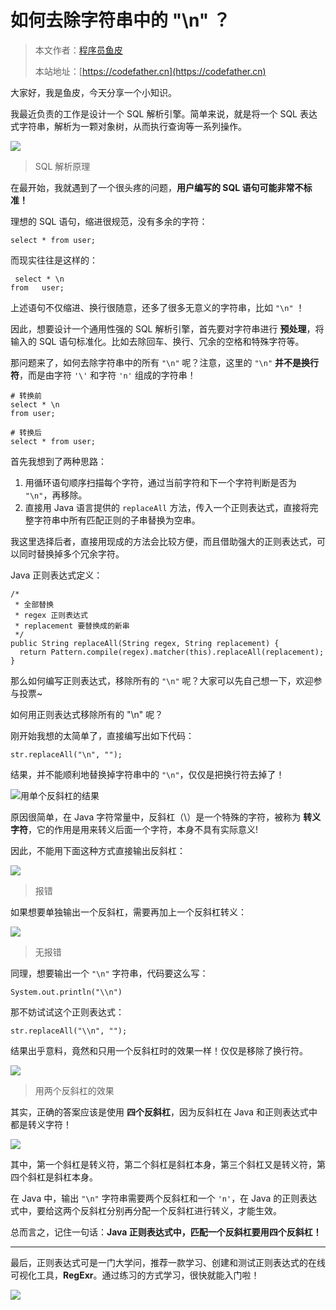 # 如何去除字符串中的 "\n" ？

> 本文作者：[程序员鱼皮](https://yuyuanweb.feishu.cn/wiki/Abldw5WkjidySxkKxU2cQdAtnah)
>
> 本站地址：[https://codefather.cn](https://codefather.cn)

大家好，我是鱼皮，今天分享一个小知识。

我最近负责的工作是设计一个 SQL 解析引擎。简单来说，就是将一个 SQL 表达式字符串，解析为一颗对象树，从而执行查询等一系列操作。

![](https://pic.yupi.icu/5563/202311072005215.png)

> SQL 解析原理

在最开始，我就遇到了一个很头疼的问题，**用户编写的 SQL 语句可能非常不标准！**

理想的 SQL 语句，缩进很规范，没有多余的字符：

```
select * from user;
```

而现实往往是这样的：

```
 select * \n
from   user;
```

上述语句不仅缩进、换行很随意，还多了很多无意义的字符串，比如 `"\n"` ！

因此，想要设计一个通用性强的 SQL 解析引擎，首先要对字符串进行 **预处理**，将输入的 SQL 语句标准化。比如去除回车、换行、冗余的空格和特殊字符等。

那问题来了，如何去除字符串中的所有 `"\n"` 呢？注意，这里的 `"\n"` **并不是换行符**，而是由字符 `'\'` 和字符 `'n'` 组成的字符串！

```
# 转换前
select * \n 
from user;

# 转换后
select * from user;
```

首先我想到了两种思路：

1. 用循环语句顺序扫描每个字符，通过当前字符和下一个字符判断是否为 `"\n"`，再移除。
2. 直接用 Java 语言提供的 `replaceAll` 方法，传入一个正则表达式，直接将完整字符串中所有匹配正则的子串替换为空串。

我这里选择后者，直接用现成的方法会比较方便，而且借助强大的正则表达式，可以同时替换掉多个冗余字符。

Java 正则表达式定义：

```
/*
 * 全部替换
 * regex 正则表达式
 * replacement 要替换成的新串
 */
public String replaceAll(String regex, String replacement) {
  return Pattern.compile(regex).matcher(this).replaceAll(replacement);
}
```

那么如何编写正则表达式，移除所有的 `"\n"` 呢？大家可以先自己想一下，欢迎参与投票~

如何用正则表达式移除所有的 "\n" 呢？



刚开始我想的太简单了，直接编写出如下代码：

```
str.replaceAll("\n", "");
```

结果，并不能顺利地替换掉字符串中的 `"\n"`，仅仅是把换行符去掉了！

![](https://pic.yupi.icu/5563/202311072005124.png)用单个反斜杠的结果

原因很简单，在 Java 字符常量中，反斜杠（\）是一个特殊的字符，被称为 **转义字符**，它的作用是用来转义后面一个字符，本身不具有实际意义!

因此，不能用下面这种方式直接输出反斜杠：

![](https://pic.yupi.icu/5563/202311072005140.png)

> 报错

如果想要单独输出一个反斜杠，需要再加上一个反斜杠转义：

![](https://pic.yupi.icu/5563/202311072005138.png)

> 无报错

同理，想要输出一个 `"\n"` 字符串，代码要这么写：

```
System.out.println("\\n")
```

那不妨试试这个正则表达式：

```
str.replaceAll("\\n", "");
```

结果出乎意料，竟然和只用一个反斜杠时的效果一样！仅仅是移除了换行符。

![](https://pic.yupi.icu/5563/202311072005124.png)

> 用两个反斜杠的效果

其实，正确的答案应该是使用 **四个反斜杠**，因为反斜杠在 Java 和正则表达式中都是转义字符！

![](https://pic.yupi.icu/5563/202311072005136.jpeg)

其中，第一个斜杠是转义符，第二个斜杠是斜杠本身，第三个斜杠又是转义符，第四个斜杠是斜杠本身。

在 Java 中，输出 `"\n"` 字符串需要两个反斜杠和一个 `'n'`，在 Java 的正则表达式中，要给这两个反斜杠分别再分配一个反斜杠进行转义，才能生效。

总而言之，记住一句话：**Java 正则表达式中，匹配一个反斜杠要用四个反斜杠！**

------

最后，正则表达式可是一门大学问，推荐一款学习、创建和测试正则表达式的在线可视化工具，**RegExr**。通过练习的方式学习，很快就能入门啦！

![](https://pic.yupi.icu/5563/202311072005167.png)
